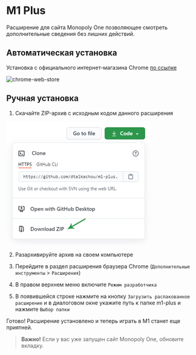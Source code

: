 # M1 Plus

Расширение для сайта Monopoly One позволяющее смотреть дополнительные сведения без лишних действий.

## Автоматическая установка

Установка с официального интернет-магазина Chrome [по ссылке](https://chrome.google.com/webstore/detail/m1-plus/jlkeodkodfgihhdmhccagbikbppkpafm?hl=ru)

![chrome-web-store](https://images.videolan.org/images/chromewebstore-en.png)

## Ручная установка

1. Скачайте ZIP-архив с исходным кодом данного расширения

![How to download](docs/screenshots/download.jpg)

2. Разархивируйте архив на своем компьютере

3. Перейдите в раздел расширения браузера Chrome (`Дополнительные инструменты` > `Расширения`)

4. В правом верхнем меню включите `Режим разработчика`

5. В появившейся строке нажмите на кнопку `Загрузить распакованное расширение` и в диалоговом окне укажите путь к папке m1-plus и нажмите `Выбор папки`

Готово! Расширение установлено и теперь играть в M1 станет еще приятней.

> **Важно!** Если у вас уже запущен сайт Monopoly One, обновите вкладку.
